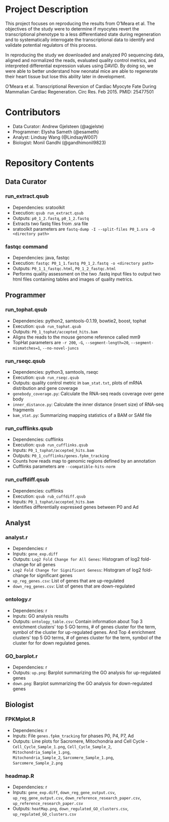 # Project Description
This project focuses on reproducing the results from O’Meara et al. The objectives of the study were to determine if myocytes revert the transcriptional phenotype to a less differentiated state during regeneration and to systematically interrogate the transcriptional data to identify and validate potential regulators of this process.

In reproducing the study we downloaded and analyzed P0 sequencing data, aligned and normalized the reads, evaluated quality control metrics, and interpreted differential expression values using DAVID. By doing so, we were able to better understand how neonatal mice are able to regenerate their heart tissue but lose this ability later in development.

O’Meara et al. Transcriptional Reversion of Cardiac Myocyte Fate During Mammalian Cardiac Regeneration. Circ Res. Feb 2015. PMID: 25477501

# Contributors
* Data Curator: Andrew Gjelsteen (@agjelste)
* Programmer: Elysha Sameth (@esameth)
* Analyst: Lindsay Wang (@LindsayW007)
* Biologist: Monil Gandhi (@gandhimonil9823)

# Repository Contents
## Data Curator
### run_extract.qsub
* Dependencies: sratoolkit
* Execution: `qsub run_extract.qsub`
* Outputs: `p0_1_2.fastq`, `p0_1_2.fastq`
* Extracts two fastq files from .sra file
* sratoolkit parameters are `fastq-dump -I --split-files P0_1.sra -O <directory path>`

### fastqc command
* Dependencies: java, fastqc
* Execution: `fastqc P0_1_1.fastq P0_1_2.fastq -o <directory path>`
* Outputs: `P0_1_1_fastqc.html`, `P0_1_2_fastqc.html`
* Performs quality assessment on the two .fastq input files to output two html files containing tables and images of quality metrics.

## Programmer
### run_tophat.qsub
* Dependencies: python2, samtools-0.1.19, bowtie2, boost, tophat
* Execution: `qsub run_tophat.qsub`
* Outputs: `P0_1_tophat/accepted_hits.bam`
* Aligns the reads to the mouse genome reference called mm9
* TopHat parameters are `-r 200`, `-G`, `--segment-length=20`, `--segment-mismatches=1`, `--no-novel-juncs`

### run_rseqc.qsub
* Dependencies: python3, samtools, rseqc
* Execution: `qsub run_rseqc.qsub`
* Outputs: quality control metric in `bam_stat.txt`, plots of mRNA distribution and gene coverage
* `genebody_coverage.py`: Calculate the RNA-seq reads coverage over gene body
* `inner_distance.py`: Calculate the inner distance (insert size)  of RNA-seq fragments
* `bam_stat.py`: Summarizing mapping statistics of a BAM or SAM file 

### run_cufflinks.qsub
* Dependencies: cufflinks
* Execution: `qsub run_cufflinks.qsub` 
* Inputs: `P0_1_tophat/accepted_hits.bam`
* Outputs: `P0_1_cufflinks/genes.fpkm_tracking`
* Counts how reads map to genomic regions defined by an annotation
* Cufflinks parameters are `--compatible-hits-norm` 

### run_cuffdiff.qsub
* Dependencies: cufflinks
* Execution: `qsub rub_cuffdiff.qsub`
* Inputs: `P0_1_tophat/accepted_hits.bam`
* Identifies differentially expressed genes between P0 and Ad

## Analyst
### analyst.r
* Dependencies: r
* Inputs: `gene_exp.diff`
* Outputs: `Log2 Fold Change for All Genes`: Histogram of log2 fold-change for all genes
* `Log2 Fold Change for Significant Geness`: Histogram of log2 fold-change for significant genes
* `up_reg_genes.csv`: List of genes that are up-regulated 
* `down_reg_genes.csv`: List of genes that are down-regulated 

### ontology.r
* Dependencies: r
* Inputs: GO analysis results
* Outputs: `ontology_table.csv`: Contain information about Top 3 enrichment clusters' top 5 GO terms, # of genes cluster for the term, symbol of the cluster for up-regulated genes. And Top 4 enrichment clusters' top 5 GO terms, # of genes cluster for the term, symbol of the cluster for for down regulated genes.

### GO_barplot.r
* Dependencies: r
* Outputs: `up.png`: Barplot summarizing the GO analysis for up-regulated genes
* `down.png`: Barplot summarizing the GO analysis for down-regulated genes


## Biologist
### FPKMplot.R
* Dependencies: r
* Inputs: File `genes.fpkm_tracking` for phases P0, P4, P7, Ad 
* Outputs: Line plots for Sacromere, Mitochondria and Cell Cycle - `Cell_Cycle_Sample_1.png`, `Cell_Cycle_Sample_2`, `Mitochondria_Sample_1.png`,               
                                                                    `Mitochondria_Sample_2`, `Sarcomere_Sample_1.png`, `Sarcomere_Sample_2.png`
                                                                    
### headmap.R
* Dependencies: r
* Inputs: `gene_exp.diff`, `down_reg_gene_output.csv`, `up_reg_gene_output.csv`, `down_reference_research_paper.csv`, `up_reference_research_paper.csv`
* Outputs: `heatMap.png`, `down_regulated_GO_clusters.csv`, `up_regulated_GO_clusters.csv`

